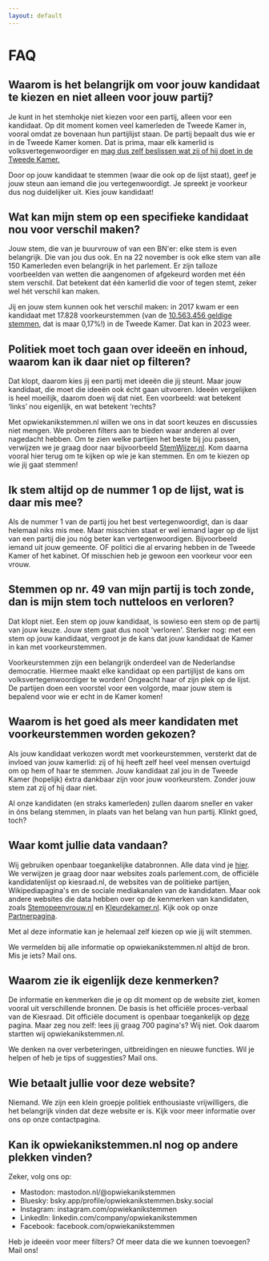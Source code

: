 ```yaml
---
layout: default
---
```


# FAQ

## Waarom is het belangrijk om voor jouw kandidaat te kiezen en niet alleen voor jouw partij?

Je kunt in het stemhokje niet kiezen voor een partij, alleen voor een kandidaat. Op dit moment komen veel kamerleden de Tweede Kamer in, vooral omdat ze bovenaan hun partijlijst staan. De partij bepaalt dus wie er in de Tweede Kamer komen. Dat is prima, maar elk kamerlid is volksvertegenwoordiger en [mag dus zelf beslissen wat zij of hij doet in de Tweede Kamer.](https://www.denederlandsegrondwet.nl/id/vi7ocbik33zl/artikel_96_stemmingen_zonder_last_of)

Door op jouw kandidaat te stemmen (waar die ook op de lijst staat), geef je jouw steun aan iemand die jou vertegenwoordigt. Je spreekt je voorkeur dus nog duidelijker uit. Kies jouw kandidaat!

## Wat kan mijn stem op een specifieke kandidaat nou voor verschil maken?

Jouw stem, die van je buurvrouw of van een BN'er: elke stem is even belangrijk. Die van jou dus ook. En na 22 november is ook elke stem van alle 150 Kamerleden even belangrijk in het parlement. Er zijn talloze voorbeelden van wetten die aangenomen of afgekeurd worden met één stem verschil. Dat betekent dat één kamerlid die voor of tegen stemt, zeker wel hét verschil kan maken.

Jij en jouw stem kunnen ook het verschil maken: in 2017 kwam er een kandidaat met 17.828 voorkeurstemmen (van de [10.563.456 geldige stemmen](https://www.kiesraad.nl/actueel/nieuws/2017/03/20/officiele-uitslag-tweede-kamerverkiezing-15-maart-2017), dat is maar 0,17%!) in de Tweede Kamer. Dat kan in 2023 weer.

## Politiek moet toch gaan over ideeën en inhoud, waarom kan ik daar niet op filteren?

Dat klopt, daarom kies jij een partij met ideeën die jij steunt. Maar jouw kandidaat, die moet die ideeën ook écht gaan uitvoeren. Ideeën vergelijken is heel moeilijk, daarom doen wij dat niet. Een voorbeeld: wat betekent ‘links’ nou eigenlijk, en wat betekent ‘rechts?

Met opwiekanikstemmen.nl willen we ons in dat soort keuzes en discussies niet mengen. We proberen filters aan te bieden waar anderen al over nagedacht hebben. Om te zien welke partijen het beste bij jou passen, verwijzen we je graag door naar bijvoorbeeld [StemWijzer.nl](https://stemwijzer.nl/). Kom daarna vooral hier terug om te kijken op wie je kan stemmen. En om te kiezen op wie jij gaat stemmen!

## Ik stem altijd op de nummer 1 op de lijst, wat is daar mis mee?

Als de nummer 1 van de partij jou het best vertegenwoordigt, dan is daar helemaal niks mis mee. Maar misschien staat er wel iemand lager op de lijst van een partij die jou nóg beter kan vertegenwoordigen. Bijvoorbeeld iemand uit jouw gemeente. OF politici die al ervaring hebben in de Tweede Kamer of het kabinet. Of misschien heb je gewoon een voorkeur voor een vrouw.

## Stemmen op nr. 49 van mijn partij is toch zonde, dan is mijn stem toch nutteloos en verloren?

Dat klopt niet. Een stem op jouw kandidaat, is sowieso een stem op de partij van jouw keuze. Jouw stem gaat dus nooit 'verloren'. Sterker nog: met een stem op jouw kandidaat, vergroot je de kans dat jouw kandidaat de Kamer in kan met voorkeurstemmen.

Voorkeurstemmen zijn een belangrijk onderdeel van de Nederlandse democratie. Hiermee maakt elke kandidaat op een partijlijst de kans om volksvertegenwoordiger te worden! Ongeacht haar of zijn plek op de lijst. De partijen doen een voorstel voor een volgorde, maar jouw stem is bepalend voor wie er echt in de Kamer komen!

## Waarom is het goed als meer kandidaten met voorkeurstemmen worden gekozen?

Als jouw kandidaat verkozen wordt met voorkeurstemmen, versterkt dat de invloed van jouw kamerlid: zij of hij heeft zelf heel veel mensen overtuigd om op hem of haar te stemmen. Jouw kandidaat zal jou in de Tweede Kamer (hopelijk) éxtra dankbaar zijn voor jouw voorkeurstem. Zonder jouw stem zat zij of hij daar niet.

Al onze kandidaten (en straks kamerleden) zullen daarom sneller en vaker in óns belang stemmen, in plaats van het belang van hun partij. Klinkt goed, toch?

## Waar komt jullie data vandaan?

Wij gebruiken openbaar toegankelijke databronnen. Alle data vind je [hier](https://github.com/Opwiekanikstemmen-nl/data). We verwijzen je graag door naar websites zoals parlement.com, de officiële kandidatenlijst op kiesraad.nl, de websites van de politieke partijen, Wikipediapagina's en de sociale mediakanalen van de kandidaten. Maar ook andere websites die data hebben over op de kenmerken van kandidaten, zoals [Stemopeenvrouw.nl](https://stemopeenvrouw.com/) en [Kleurdekamer.nl](https://kleurdekamer.nl/). Kijk ook op onze [Partnerpagina](https://tweedekamer2023.opwiekanikstemmen.nl/partners).

Met al deze informatie kan je helemaal zelf kiezen op wie jij wilt stemmen.

We vermelden bij alle informatie op opwiekanikstemmen.nl altijd de bron. Mis je iets? Mail ons.

## Waarom zie ik eigenlijk deze kenmerken?

De informatie en kenmerken die je op dit moment op de website ziet, komen vooral uit verschillende bronnen. De basis is het officiële proces-verbaal van de Kiesraad. Dit officiële document is openbaar toegankelijk op [deze](https://www.kiesraad.nl/adviezen-en-publicaties/proces-verbalen/2021/02/05/proces-verbaal-over-geldigheid-en-nummering-kandidatenlijsten) pagina. Maar zeg nou zelf: lees jij graag 700 pagina's? Wij niet. Ook daarom startten wij opwiekanikstemmen.nl.

We denken na over verbeteringen, uitbreidingen en nieuwe functies. Wil je helpen of heb je tips of suggesties? Mail ons.

## Wie betaalt jullie voor deze website?

Niemand. We zijn een klein groepje politiek enthousiaste vrijwilligers, die het belangrijk vinden dat deze website er is. Kijk voor meer informatie over ons op onze contactpagina.

## Kan ik opwiekanikstemmen.nl nog op andere plekken vinden?

Zeker, volg ons op:

- Mastodon: mastodon.nl/@opwiekanikstemmen
- Bluesky: bsky.app/profile/opwiekanikstemmen.bsky.social
- Instagram: instagram.com/opwiekanikstemmen
- LinkedIn: linkedin.com/company/opwiekanikstemmen
- Facebook: facebook.com/opwiekanikstemmen
    

Heb je ideeën voor meer filters? Of meer data die we kunnen toevoegen? Mail ons!